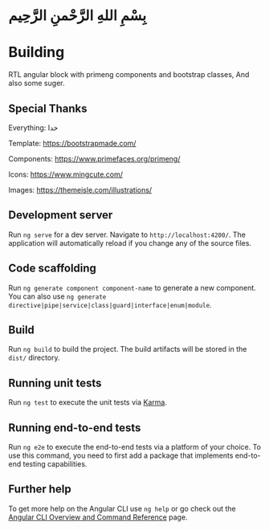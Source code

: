 # بِسْمِ اللهِ الرَّحْمنِ الرَّحِیم

# Building

RTL angular block with primeng components and bootstrap classes, And also some suger.

## Special Thanks

Everything: خدا

Template:   https://bootstrapmade.com/

Components: https://www.primefaces.org/primeng/

Icons:      https://www.mingcute.com/

Images:     https://themeisle.com/illustrations/

## Development server

Run `ng serve` for a dev server. Navigate to `http://localhost:4200/`. The application will automatically reload if you change any of the source files.

## Code scaffolding

Run `ng generate component component-name` to generate a new component. You can also use `ng generate directive|pipe|service|class|guard|interface|enum|module`.

## Build

Run `ng build` to build the project. The build artifacts will be stored in the `dist/` directory.

## Running unit tests

Run `ng test` to execute the unit tests via [Karma](https://karma-runner.github.io).

## Running end-to-end tests

Run `ng e2e` to execute the end-to-end tests via a platform of your choice. To use this command, you need to first add a package that implements end-to-end testing capabilities.

## Further help

To get more help on the Angular CLI use `ng help` or go check out the [Angular CLI Overview and Command Reference](https://angular.io/cli) page.